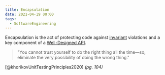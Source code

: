 ```yaml
---
title: Encapsulation
date: 2021-04-19 00:00
tags:
  - SoftwareEngineering
---
```


Encapsulation is the act of protecting code against [invariant](invariant) violations and a key component of a [Well-Designed API](well-designed-api.md).

> "You cannot trust yourself to do the right thing all the time—so, eliminate the very possibility of doing the wrong thing." 

[@khorikovUnitTestingPrinciples2020] *(pg. 104)*
